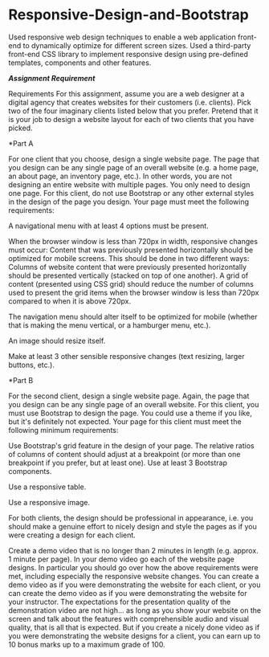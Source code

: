 # Responsive-Design-and-Bootstrap
Used responsive web design techniques to enable a web application front-end to dynamically optimize for different screen sizes. Used a third-party front-end CSS library to implement responsive design using pre-defined templates, components and other features.

*****Assignment Requirement*****

Requirements
For this assignment, assume you are a web designer at a digital agency that creates websites for their customers (i.e. clients).  Pick two of the four imaginary clients listed below that you prefer.  Pretend that it is your job to design a website layout for each of two clients that you have picked.

 

*Part A

For one client that you choose, design a single website page.  The page that you design can be any single page of an overall website (e.g. a home page, an about page, an inventory page, etc.).  In other words, you are not designing an entire website with multiple pages.  You only need to design one page.  For this client, do not use Bootstrap or any other external styles in the design of the page you design.  Your page must meet the following requirements:

A navigational menu with at least 4 options must be present.

When the browser window is less than 720px in width, responsive changes must occur:
Content that was previously presented horizontally should be optimized for mobile screens.  This should be done in two different ways:
Columns of website content that were previously presented horizontally should be presented vertically (stacked on top of one another).
A grid of content (presented using CSS grid) should reduce the number of columns used to present the grid items when the browser window is less than 720px compared to when it is above 720px.

The navigation menu should alter itself to be optimized for mobile (whether that is making the menu vertical, or a hamburger menu, etc.).

An image should resize itself.

Make at least 3 other sensible responsive changes (text resizing, larger buttons, etc.).
 

*Part B

For the second client, design a single website page.  Again, the page that you design can be any single page of an overall website.  For this client, you must use Bootstrap to design the page.  You could use a theme if you like, but it's definitely not expected.  Your page for this client must meet the following minimum requirements:

Use Bootstrap's grid feature in the design of your page.
The relative ratios of columns of content should adjust at a breakpoint (or more than one breakpoint if you prefer, but at least one).
Use at least 3 Bootstrap components.

Use a responsive table.

Use a responsive image.

For both clients, the design should be professional in appearance, i.e. you should make a genuine effort to nicely design and style the pages as if you were creating a design for each client. 

Create a demo video that is no longer than 2 minutes in length (e.g. approx. 1 minute per page).  In your demo video go each of the website page designs.  In particular you should go over how the above requirements were met, including especially the responsive website changes.  You can create a demo video as if you were demonstrating the website for each client, or you can create the demo video as if you were demonstrating the website for your instructor.  The expectations for the presentation quality of the demonstration video are not high... as long as you show your website on the screen and talk about the features with comprehensible audio and visual quality, that is all that is expected.  But if you create a nicely done video as if you were demonstrating the website designs for a client, you can earn up to 10 bonus marks up to a maximum grade of 100.

